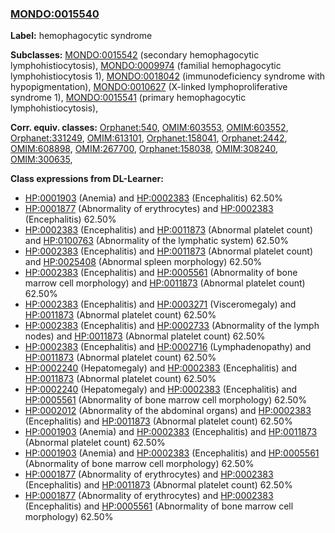 
### [MONDO:0015540](http://purl.obolibrary.org/obo/MONDO_0015540)
**Label:** hemophagocytic syndrome

**Subclasses:** [MONDO:0015542](http://purl.obolibrary.org/obo/MONDO_0015542) (secondary hemophagocytic lymphohistiocytosis), [MONDO:0009974](http://purl.obolibrary.org/obo/MONDO_0009974) (familial hemophagocytic lymphohistiocytosis 1), [MONDO:0018042](http://purl.obolibrary.org/obo/MONDO_0018042) (immunodeficiency syndrome with hypopigmentation), [MONDO:0010627](http://purl.obolibrary.org/obo/MONDO_0010627) (X-linked lymphoproliferative syndrome 1), [MONDO:0015541](http://purl.obolibrary.org/obo/MONDO_0015541) (primary hemophagocytic lymphohistiocytosis), 

**Corr. equiv. classes:** [Orphanet:540](http://www.orpha.net/ORDO/Orphanet_540), [OMIM:603553](http://purl.obolibrary.org/obo/OMIM_603553), [OMIM:603552](http://purl.obolibrary.org/obo/OMIM_603552), [Orphanet:331249](http://www.orpha.net/ORDO/Orphanet_331249), [OMIM:613101](http://purl.obolibrary.org/obo/OMIM_613101), [Orphanet:158041](http://www.orpha.net/ORDO/Orphanet_158041), [Orphanet:2442](http://www.orpha.net/ORDO/Orphanet_2442), [OMIM:608898](http://purl.obolibrary.org/obo/OMIM_608898), [OMIM:267700](http://purl.obolibrary.org/obo/OMIM_267700), [Orphanet:158038](http://www.orpha.net/ORDO/Orphanet_158038), [OMIM:308240](http://purl.obolibrary.org/obo/OMIM_308240), [OMIM:300635](http://purl.obolibrary.org/obo/OMIM_300635), 

**Class expressions from DL-Learner:**

- [HP:0001903](http://purl.obolibrary.org/obo/HP_0001903) (Anemia) and [HP:0002383](http://purl.obolibrary.org/obo/HP_0002383) (Encephalitis) 62.50%
- [HP:0001877](http://purl.obolibrary.org/obo/HP_0001877) (Abnormality of erythrocytes) and [HP:0002383](http://purl.obolibrary.org/obo/HP_0002383) (Encephalitis) 62.50%
- [HP:0002383](http://purl.obolibrary.org/obo/HP_0002383) (Encephalitis) and [HP:0011873](http://purl.obolibrary.org/obo/HP_0011873) (Abnormal platelet count) and [HP:0100763](http://purl.obolibrary.org/obo/HP_0100763) (Abnormality of the lymphatic system) 62.50%
- [HP:0002383](http://purl.obolibrary.org/obo/HP_0002383) (Encephalitis) and [HP:0011873](http://purl.obolibrary.org/obo/HP_0011873) (Abnormal platelet count) and [HP:0025408](http://purl.obolibrary.org/obo/HP_0025408) (Abnormal spleen morphology) 62.50%
- [HP:0002383](http://purl.obolibrary.org/obo/HP_0002383) (Encephalitis) and [HP:0005561](http://purl.obolibrary.org/obo/HP_0005561) (Abnormality of bone marrow cell morphology) and [HP:0011873](http://purl.obolibrary.org/obo/HP_0011873) (Abnormal platelet count) 62.50%
- [HP:0002383](http://purl.obolibrary.org/obo/HP_0002383) (Encephalitis) and [HP:0003271](http://purl.obolibrary.org/obo/HP_0003271) (Visceromegaly) and [HP:0011873](http://purl.obolibrary.org/obo/HP_0011873) (Abnormal platelet count) 62.50%
- [HP:0002383](http://purl.obolibrary.org/obo/HP_0002383) (Encephalitis) and [HP:0002733](http://purl.obolibrary.org/obo/HP_0002733) (Abnormality of the lymph nodes) and [HP:0011873](http://purl.obolibrary.org/obo/HP_0011873) (Abnormal platelet count) 62.50%
- [HP:0002383](http://purl.obolibrary.org/obo/HP_0002383) (Encephalitis) and [HP:0002716](http://purl.obolibrary.org/obo/HP_0002716) (Lymphadenopathy) and [HP:0011873](http://purl.obolibrary.org/obo/HP_0011873) (Abnormal platelet count) 62.50%
- [HP:0002240](http://purl.obolibrary.org/obo/HP_0002240) (Hepatomegaly) and [HP:0002383](http://purl.obolibrary.org/obo/HP_0002383) (Encephalitis) and [HP:0011873](http://purl.obolibrary.org/obo/HP_0011873) (Abnormal platelet count) 62.50%
- [HP:0002240](http://purl.obolibrary.org/obo/HP_0002240) (Hepatomegaly) and [HP:0002383](http://purl.obolibrary.org/obo/HP_0002383) (Encephalitis) and [HP:0005561](http://purl.obolibrary.org/obo/HP_0005561) (Abnormality of bone marrow cell morphology) 62.50%
- [HP:0002012](http://purl.obolibrary.org/obo/HP_0002012) (Abnormality of the abdominal organs) and [HP:0002383](http://purl.obolibrary.org/obo/HP_0002383) (Encephalitis) and [HP:0011873](http://purl.obolibrary.org/obo/HP_0011873) (Abnormal platelet count) 62.50%
- [HP:0001903](http://purl.obolibrary.org/obo/HP_0001903) (Anemia) and [HP:0002383](http://purl.obolibrary.org/obo/HP_0002383) (Encephalitis) and [HP:0011873](http://purl.obolibrary.org/obo/HP_0011873) (Abnormal platelet count) 62.50%
- [HP:0001903](http://purl.obolibrary.org/obo/HP_0001903) (Anemia) and [HP:0002383](http://purl.obolibrary.org/obo/HP_0002383) (Encephalitis) and [HP:0005561](http://purl.obolibrary.org/obo/HP_0005561) (Abnormality of bone marrow cell morphology) 62.50%
- [HP:0001877](http://purl.obolibrary.org/obo/HP_0001877) (Abnormality of erythrocytes) and [HP:0002383](http://purl.obolibrary.org/obo/HP_0002383) (Encephalitis) and [HP:0011873](http://purl.obolibrary.org/obo/HP_0011873) (Abnormal platelet count) 62.50%
- [HP:0001877](http://purl.obolibrary.org/obo/HP_0001877) (Abnormality of erythrocytes) and [HP:0002383](http://purl.obolibrary.org/obo/HP_0002383) (Encephalitis) and [HP:0005561](http://purl.obolibrary.org/obo/HP_0005561) (Abnormality of bone marrow cell morphology) 62.50%


